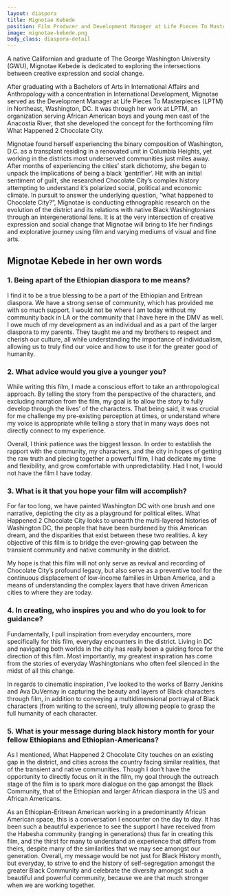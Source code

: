 ```yaml
---
layout: diaspora
title: Mignotae Kebede
position: Film Producer and Development Manager at Life Pieces To Masterpieces(LPTM)
image: mignotae-kebede.png
body_class: diaspora-detail
---
```

A native Californian and graduate of The George Washington University (GWU), Mignotae Kebede is dedicated to exploring the intersections between creative expression and social change.

After graduating with a Bachelors of Arts in International Affairs and Anthropology with a concentration in International Development, Mignotae served as the Development Manager at Life Pieces To Masterpieces (LPTM) in Northeast, Washington, DC. It was through her work at LPTM, an organization serving African American boys and young men east of the Anacostia River, that she developed the concept for the forthcoming film What Happened 2 Chocolate City. 

Mignotae found herself experiencing the binary composition of Washington, D.C. as a transplant residing in a renovated unit in Columbia Heights, yet working in the districts most underserved communities just miles away.  After months of experiencing the cities’ stark dichotomy, she began to unpack the implications of being a black ‘gentrifier’. Hit with an initial sentiment of guilt, she researched Chocolate City’s complex history attempting to understand it’s polarized social, political and economic climate. In pursuit to answer the underlying question, “what happened to Chocolate City?”, Mignotae is conducting ethnographic research on the evolution of the district and its relations with native Black Washingtonians through an intergenerational lens. It is at the very intersection of creative expression and social change that Mignotae will bring to life her findings and explorative journey using film and varying mediums of visual and fine arts. 

## Mignotae Kebede in her own words

### 1. Being apart of the Ethiopian diaspora to me means?

I find it to be a true blessing to be a part of the Ethiopian and Eritrean diaspora. We have a strong sense of community, which has provided me with so much support. I would not be where I am today without my community back in LA or the community that I have here in the DMV as well. I owe much of my development as an individual and as a part of the larger diaspora to my parents. They taught me and my brothers to respect and cherish our culture, all while understanding the importance of individualism, allowing us to truly find our voice and how to use it for the greater good of humanity.

### 2. What advice would you give a younger you?

While writing this film, I made a conscious effort to take an anthropological approach. By telling the story from the perspective of the characters, and excluding narration from the film, my goal is to allow the story to fully develop through the lives’ of the characters. That being said, it was crucial for me challenge my pre-existing perception at times, or understand where my voice is appropriate while telling a story that in many ways does not directly connect to my experience. 

Overall, I think patience was the biggest lesson. In order to establish the rapport with the community, my characters, and the city in hopes of getting the raw truth and piecing together a powerful film, I had dedicate my time and flexibility, and grow comfortable with unpredictability. Had I not, I would not have the film I have today.  


### 3. What is it that you hope your film will accomplish?

For far too long, we have painted Washington DC with one brush and one narrative, depicting the city as a playground for political elites. What Happened 2 Chocolate City looks to unearth the multi-layered histories of Washington DC, the people that have been burdened by this American dream, and the disparities that exist between these two realities. A key objective of this film is to bridge the ever-growing gap between the transient community and native community in the district.

My hope is that this film will not only serve as revival and recording of Chocolate City’s profound legacy, but also serve as a preventive tool for the continuous displacement of low-income families in Urban America, and a means of understanding the complex layers that have driven American cities to where they are today.

### 4. In creating, who inspires you and who do you look to for guidance? 

Fundamentally, I pull inspiration from everyday encounters, more specifically for this film, everyday encounters in the district. Living in DC and navigating both worlds in the city has really been a guiding force for the direction of this film. Most importantly, my greatest inspiration has come from the stories of everyday Washingtonians who often feel silenced in the midst of all this change. 

In regards to cinematic inspiration, I’ve looked to the works of  Barry Jenkins and Ava DuVernay in capturing the beauty and layers of Black characters through film, in addition to conveying a multidimensional portrayal of Black characters (from writing to the screen), truly allowing people to grasp the full humanity of each character.


### 5. What is your message during black history month for your fellow Ethiopians and Ethiopian-Americans? 

As I mentioned, What Happened 2 Chocolate City touches on an existing gap in the district, and cities across the country facing similar realities, that of the transient and native communities. Though I don’t have the opportunity to directly focus on it in the film, my goal through the outreach stage of the film is to spark more dialogue on the gap amongst the Black Community, that of the Ethiopian and larger African diaspora in the US and African Americans. 

As an Ethiopian-Eritrean American working in a predominantly African American space, this is a conversation I encounter on the day to day. It has been such a beautiful experience to see the support I have received from the Habesha community (ranging in generations) thus far in creating this film, and the thirst for many to understand an experience that differs from theirs, despite many of the similarities that we may see amongst our generation. Overall, my message would be not just for Black History month, but everyday, to strive to end the history of self-segregation amongst the greater Black Community and celebrate the diversity amongst such a beautiful and powerful community, because we are that much stronger when we are working together. 
